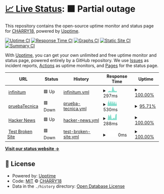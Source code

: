 # [📈 Live Status](https://demo.upptime.js.org): <!--live status--> **🟧 Partial outage**

This repository contains the open-source uptime monitor and status page for [CHARRY18](https://demo.upptime.js.org), powered by [Upptime](https://github.com/upptime/upptime).

[![Uptime CI](https://github.com/jesuchy/monitor/workflows/Uptime%20CI/badge.svg)](https://github.com/jesuchy/monitor/actions?query=workflow%3A%22Uptime+CI%22)
[![Response Time CI](https://github.com/jesuchy/monitor/workflows/Response%20Time%20CI/badge.svg)](https://github.com/jesuchy/monitor/actions?query=workflow%3A%22Response+Time+CI%22)
[![Graphs CI](https://github.com/jesuchy/monitor/workflows/Graphs%20CI/badge.svg)](https://github.com/jesuchy/monitor/actions?query=workflow%3A%22Graphs+CI%22)
[![Static Site CI](https://github.com/jesuchy/monitor/workflows/Static%20Site%20CI/badge.svg)](https://github.com/jesuchy/monitor/actions?query=workflow%3A%22Static+Site+CI%22)
[![Summary CI](https://github.com/jesuchy/monitor/workflows/Summary%20CI/badge.svg)](https://github.com/jesuchy/monitor/actions?query=workflow%3A%22Summary+CI%22)

With [Upptime](https://upptime.js.org), you can get your own unlimited and free uptime monitor and status page, powered entirely by a GitHub repository. We use [Issues](https://github.com/jesuchy/monitor/issues) as incident reports, [Actions](https://github.com/jesuchy/monitor/actions) as uptime monitors, and [Pages](https://demo.upptime.js.org) for the status page.

<!--start: status pages-->
<!-- This summary is generated by Upptime (https://github.com/upptime/upptime) -->
<!-- Do not edit this manually, your changes will be overwritten -->
<!-- prettier-ignore -->
| URL | Status | History | Response Time | Uptime |
| --- | ------ | ------- | ------------- | ------ |
| <img alt="" src="https://icons.duckduckgo.com/ip3/www.infinitumscitech.com.ico" height="13"> [infinitum](https://www.infinitumscitech.com) | 🟩 Up | [infinitum.yml](https://github.com/jesuchy/monitor/commits/HEAD/history/infinitum.yml) | <details><summary><img alt="Response time graph" src="./graphs/infinitum/response-time-week.png" height="20"> 297ms</summary><br><a href="https://demo.upptime.js.org/history/infinitum"><img alt="Response time 531" src="https://img.shields.io/endpoint?url=https%3A%2F%2Fraw.githubusercontent.com%2Fjesuchy%2Fmonitor%2FHEAD%2Fapi%2Finfinitum%2Fresponse-time.json"></a><br><a href="https://demo.upptime.js.org/history/infinitum"><img alt="24-hour response time 214" src="https://img.shields.io/endpoint?url=https%3A%2F%2Fraw.githubusercontent.com%2Fjesuchy%2Fmonitor%2FHEAD%2Fapi%2Finfinitum%2Fresponse-time-day.json"></a><br><a href="https://demo.upptime.js.org/history/infinitum"><img alt="7-day response time 297" src="https://img.shields.io/endpoint?url=https%3A%2F%2Fraw.githubusercontent.com%2Fjesuchy%2Fmonitor%2FHEAD%2Fapi%2Finfinitum%2Fresponse-time-week.json"></a><br><a href="https://demo.upptime.js.org/history/infinitum"><img alt="30-day response time 531" src="https://img.shields.io/endpoint?url=https%3A%2F%2Fraw.githubusercontent.com%2Fjesuchy%2Fmonitor%2FHEAD%2Fapi%2Finfinitum%2Fresponse-time-month.json"></a><br><a href="https://demo.upptime.js.org/history/infinitum"><img alt="1-year response time 531" src="https://img.shields.io/endpoint?url=https%3A%2F%2Fraw.githubusercontent.com%2Fjesuchy%2Fmonitor%2FHEAD%2Fapi%2Finfinitum%2Fresponse-time-year.json"></a></details> | <details><summary><a href="https://demo.upptime.js.org/history/infinitum">100.00%</a></summary><a href="https://demo.upptime.js.org/history/infinitum"><img alt="All-time uptime 100.00%" src="https://img.shields.io/endpoint?url=https%3A%2F%2Fraw.githubusercontent.com%2Fjesuchy%2Fmonitor%2FHEAD%2Fapi%2Finfinitum%2Fuptime.json"></a><br><a href="https://demo.upptime.js.org/history/infinitum"><img alt="24-hour uptime 100.00%" src="https://img.shields.io/endpoint?url=https%3A%2F%2Fraw.githubusercontent.com%2Fjesuchy%2Fmonitor%2FHEAD%2Fapi%2Finfinitum%2Fuptime-day.json"></a><br><a href="https://demo.upptime.js.org/history/infinitum"><img alt="7-day uptime 100.00%" src="https://img.shields.io/endpoint?url=https%3A%2F%2Fraw.githubusercontent.com%2Fjesuchy%2Fmonitor%2FHEAD%2Fapi%2Finfinitum%2Fuptime-week.json"></a><br><a href="https://demo.upptime.js.org/history/infinitum"><img alt="30-day uptime 100.00%" src="https://img.shields.io/endpoint?url=https%3A%2F%2Fraw.githubusercontent.com%2Fjesuchy%2Fmonitor%2FHEAD%2Fapi%2Finfinitum%2Fuptime-month.json"></a><br><a href="https://demo.upptime.js.org/history/infinitum"><img alt="1-year uptime 100.00%" src="https://img.shields.io/endpoint?url=https%3A%2F%2Fraw.githubusercontent.com%2Fjesuchy%2Fmonitor%2FHEAD%2Fapi%2Finfinitum%2Fuptime-year.json"></a></details>
| <img alt="" src="https://icons.duckduckgo.com/ip3/jcnhdvjdnbvk.000webhostapp.com.ico" height="13"> [pruebaTecnica](https://jcnhdvjdnbvk.000webhostapp.com/Home/Index) | 🟥 Down | [prueba-tecnica.yml](https://github.com/jesuchy/monitor/commits/HEAD/history/prueba-tecnica.yml) | <details><summary><img alt="Response time graph" src="./graphs/prueba-tecnica/response-time-week.png" height="20"> 530ms</summary><br><a href="https://demo.upptime.js.org/history/prueba-tecnica"><img alt="Response time 529" src="https://img.shields.io/endpoint?url=https%3A%2F%2Fraw.githubusercontent.com%2Fjesuchy%2Fmonitor%2FHEAD%2Fapi%2Fprueba-tecnica%2Fresponse-time.json"></a><br><a href="https://demo.upptime.js.org/history/prueba-tecnica"><img alt="24-hour response time 483" src="https://img.shields.io/endpoint?url=https%3A%2F%2Fraw.githubusercontent.com%2Fjesuchy%2Fmonitor%2FHEAD%2Fapi%2Fprueba-tecnica%2Fresponse-time-day.json"></a><br><a href="https://demo.upptime.js.org/history/prueba-tecnica"><img alt="7-day response time 530" src="https://img.shields.io/endpoint?url=https%3A%2F%2Fraw.githubusercontent.com%2Fjesuchy%2Fmonitor%2FHEAD%2Fapi%2Fprueba-tecnica%2Fresponse-time-week.json"></a><br><a href="https://demo.upptime.js.org/history/prueba-tecnica"><img alt="30-day response time 529" src="https://img.shields.io/endpoint?url=https%3A%2F%2Fraw.githubusercontent.com%2Fjesuchy%2Fmonitor%2FHEAD%2Fapi%2Fprueba-tecnica%2Fresponse-time-month.json"></a><br><a href="https://demo.upptime.js.org/history/prueba-tecnica"><img alt="1-year response time 529" src="https://img.shields.io/endpoint?url=https%3A%2F%2Fraw.githubusercontent.com%2Fjesuchy%2Fmonitor%2FHEAD%2Fapi%2Fprueba-tecnica%2Fresponse-time-year.json"></a></details> | <details><summary><a href="https://demo.upptime.js.org/history/prueba-tecnica">95.71%</a></summary><a href="https://demo.upptime.js.org/history/prueba-tecnica"><img alt="All-time uptime 89.54%" src="https://img.shields.io/endpoint?url=https%3A%2F%2Fraw.githubusercontent.com%2Fjesuchy%2Fmonitor%2FHEAD%2Fapi%2Fprueba-tecnica%2Fuptime.json"></a><br><a href="https://demo.upptime.js.org/history/prueba-tecnica"><img alt="24-hour uptime 95.64%" src="https://img.shields.io/endpoint?url=https%3A%2F%2Fraw.githubusercontent.com%2Fjesuchy%2Fmonitor%2FHEAD%2Fapi%2Fprueba-tecnica%2Fuptime-day.json"></a><br><a href="https://demo.upptime.js.org/history/prueba-tecnica"><img alt="7-day uptime 95.71%" src="https://img.shields.io/endpoint?url=https%3A%2F%2Fraw.githubusercontent.com%2Fjesuchy%2Fmonitor%2FHEAD%2Fapi%2Fprueba-tecnica%2Fuptime-week.json"></a><br><a href="https://demo.upptime.js.org/history/prueba-tecnica"><img alt="30-day uptime 89.54%" src="https://img.shields.io/endpoint?url=https%3A%2F%2Fraw.githubusercontent.com%2Fjesuchy%2Fmonitor%2FHEAD%2Fapi%2Fprueba-tecnica%2Fuptime-month.json"></a><br><a href="https://demo.upptime.js.org/history/prueba-tecnica"><img alt="1-year uptime 89.54%" src="https://img.shields.io/endpoint?url=https%3A%2F%2Fraw.githubusercontent.com%2Fjesuchy%2Fmonitor%2FHEAD%2Fapi%2Fprueba-tecnica%2Fuptime-year.json"></a></details>
| <img alt="" src="https://icons.duckduckgo.com/ip3/news.ycombinator.com.ico" height="13"> [Hacker News](https://news.ycombinator.com) | 🟩 Up | [hacker-news.yml](https://github.com/jesuchy/monitor/commits/HEAD/history/hacker-news.yml) | <details><summary><img alt="Response time graph" src="./graphs/hacker-news/response-time-week.png" height="20"> 288ms</summary><br><a href="https://demo.upptime.js.org/history/hacker-news"><img alt="Response time 295" src="https://img.shields.io/endpoint?url=https%3A%2F%2Fraw.githubusercontent.com%2Fjesuchy%2Fmonitor%2FHEAD%2Fapi%2Fhacker-news%2Fresponse-time.json"></a><br><a href="https://demo.upptime.js.org/history/hacker-news"><img alt="24-hour response time 490" src="https://img.shields.io/endpoint?url=https%3A%2F%2Fraw.githubusercontent.com%2Fjesuchy%2Fmonitor%2FHEAD%2Fapi%2Fhacker-news%2Fresponse-time-day.json"></a><br><a href="https://demo.upptime.js.org/history/hacker-news"><img alt="7-day response time 288" src="https://img.shields.io/endpoint?url=https%3A%2F%2Fraw.githubusercontent.com%2Fjesuchy%2Fmonitor%2FHEAD%2Fapi%2Fhacker-news%2Fresponse-time-week.json"></a><br><a href="https://demo.upptime.js.org/history/hacker-news"><img alt="30-day response time 295" src="https://img.shields.io/endpoint?url=https%3A%2F%2Fraw.githubusercontent.com%2Fjesuchy%2Fmonitor%2FHEAD%2Fapi%2Fhacker-news%2Fresponse-time-month.json"></a><br><a href="https://demo.upptime.js.org/history/hacker-news"><img alt="1-year response time 295" src="https://img.shields.io/endpoint?url=https%3A%2F%2Fraw.githubusercontent.com%2Fjesuchy%2Fmonitor%2FHEAD%2Fapi%2Fhacker-news%2Fresponse-time-year.json"></a></details> | <details><summary><a href="https://demo.upptime.js.org/history/hacker-news">100.00%</a></summary><a href="https://demo.upptime.js.org/history/hacker-news"><img alt="All-time uptime 100.00%" src="https://img.shields.io/endpoint?url=https%3A%2F%2Fraw.githubusercontent.com%2Fjesuchy%2Fmonitor%2FHEAD%2Fapi%2Fhacker-news%2Fuptime.json"></a><br><a href="https://demo.upptime.js.org/history/hacker-news"><img alt="24-hour uptime 100.00%" src="https://img.shields.io/endpoint?url=https%3A%2F%2Fraw.githubusercontent.com%2Fjesuchy%2Fmonitor%2FHEAD%2Fapi%2Fhacker-news%2Fuptime-day.json"></a><br><a href="https://demo.upptime.js.org/history/hacker-news"><img alt="7-day uptime 100.00%" src="https://img.shields.io/endpoint?url=https%3A%2F%2Fraw.githubusercontent.com%2Fjesuchy%2Fmonitor%2FHEAD%2Fapi%2Fhacker-news%2Fuptime-week.json"></a><br><a href="https://demo.upptime.js.org/history/hacker-news"><img alt="30-day uptime 100.00%" src="https://img.shields.io/endpoint?url=https%3A%2F%2Fraw.githubusercontent.com%2Fjesuchy%2Fmonitor%2FHEAD%2Fapi%2Fhacker-news%2Fuptime-month.json"></a><br><a href="https://demo.upptime.js.org/history/hacker-news"><img alt="1-year uptime 100.00%" src="https://img.shields.io/endpoint?url=https%3A%2F%2Fraw.githubusercontent.com%2Fjesuchy%2Fmonitor%2FHEAD%2Fapi%2Fhacker-news%2Fuptime-year.json"></a></details>
| <img alt="" src="https://icons.duckduckgo.com/ip3/thissitedoesnotexist.koj.co.ico" height="13"> [Test Broken Site](https://thissitedoesnotexist.koj.co) | 🟥 Down | [test-broken-site.yml](https://github.com/jesuchy/monitor/commits/HEAD/history/test-broken-site.yml) | <details><summary><img alt="Response time graph" src="./graphs/test-broken-site/response-time-week.png" height="20"> 0ms</summary><br><a href="https://demo.upptime.js.org/history/test-broken-site"><img alt="Response time 0" src="https://img.shields.io/endpoint?url=https%3A%2F%2Fraw.githubusercontent.com%2Fjesuchy%2Fmonitor%2FHEAD%2Fapi%2Ftest-broken-site%2Fresponse-time.json"></a><br><a href="https://demo.upptime.js.org/history/test-broken-site"><img alt="24-hour response time 0" src="https://img.shields.io/endpoint?url=https%3A%2F%2Fraw.githubusercontent.com%2Fjesuchy%2Fmonitor%2FHEAD%2Fapi%2Ftest-broken-site%2Fresponse-time-day.json"></a><br><a href="https://demo.upptime.js.org/history/test-broken-site"><img alt="7-day response time 0" src="https://img.shields.io/endpoint?url=https%3A%2F%2Fraw.githubusercontent.com%2Fjesuchy%2Fmonitor%2FHEAD%2Fapi%2Ftest-broken-site%2Fresponse-time-week.json"></a><br><a href="https://demo.upptime.js.org/history/test-broken-site"><img alt="30-day response time 0" src="https://img.shields.io/endpoint?url=https%3A%2F%2Fraw.githubusercontent.com%2Fjesuchy%2Fmonitor%2FHEAD%2Fapi%2Ftest-broken-site%2Fresponse-time-month.json"></a><br><a href="https://demo.upptime.js.org/history/test-broken-site"><img alt="1-year response time 0" src="https://img.shields.io/endpoint?url=https%3A%2F%2Fraw.githubusercontent.com%2Fjesuchy%2Fmonitor%2FHEAD%2Fapi%2Ftest-broken-site%2Fresponse-time-year.json"></a></details> | <details><summary><a href="https://demo.upptime.js.org/history/test-broken-site">100.00%</a></summary><a href="https://demo.upptime.js.org/history/test-broken-site"><img alt="All-time uptime 100.00%" src="https://img.shields.io/endpoint?url=https%3A%2F%2Fraw.githubusercontent.com%2Fjesuchy%2Fmonitor%2FHEAD%2Fapi%2Ftest-broken-site%2Fuptime.json"></a><br><a href="https://demo.upptime.js.org/history/test-broken-site"><img alt="24-hour uptime 100.00%" src="https://img.shields.io/endpoint?url=https%3A%2F%2Fraw.githubusercontent.com%2Fjesuchy%2Fmonitor%2FHEAD%2Fapi%2Ftest-broken-site%2Fuptime-day.json"></a><br><a href="https://demo.upptime.js.org/history/test-broken-site"><img alt="7-day uptime 100.00%" src="https://img.shields.io/endpoint?url=https%3A%2F%2Fraw.githubusercontent.com%2Fjesuchy%2Fmonitor%2FHEAD%2Fapi%2Ftest-broken-site%2Fuptime-week.json"></a><br><a href="https://demo.upptime.js.org/history/test-broken-site"><img alt="30-day uptime 100.00%" src="https://img.shields.io/endpoint?url=https%3A%2F%2Fraw.githubusercontent.com%2Fjesuchy%2Fmonitor%2FHEAD%2Fapi%2Ftest-broken-site%2Fuptime-month.json"></a><br><a href="https://demo.upptime.js.org/history/test-broken-site"><img alt="1-year uptime 100.00%" src="https://img.shields.io/endpoint?url=https%3A%2F%2Fraw.githubusercontent.com%2Fjesuchy%2Fmonitor%2FHEAD%2Fapi%2Ftest-broken-site%2Fuptime-year.json"></a></details>

<!--end: status pages-->

[**Visit our status website →**](https://demo.upptime.js.org)

## 📄 License

- Powered by: [Upptime](https://github.com/upptime/upptime)
- Code: [MIT](./LICENSE) © [CHARRY18](https://demo.upptime.js.org)
- Data in the `./history` directory: [Open Database License](https://opendatacommons.org/licenses/odbl/1-0/)
